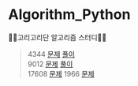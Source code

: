 # Algorithm_Python
🙆‍♂️고리고리단 알고리즘 스터디🙆‍♀️
     
>4344 [문제](https://www.acmicpc.net/problem/4344)   [풀이](https://github.com/juno7803/Algorithm_Python/blob/main/4344%ED%8F%89%EA%B7%A0%EC%9D%80%EB%84%98%EA%B2%A0%EC%A7%80/4344.py)   
>9012 [문제](https://www.acmicpc.net/problem/9012) [풀이](https://github.com/juno7803/Algorithm_Python/blob/main/9012%EA%B4%84%ED%98%B8/9012.py)   
>17608 [문제](https://www.acmicpc.net/problem/17608)
>1966 [문제](https://www.acmicpc.net/problem/1966)
